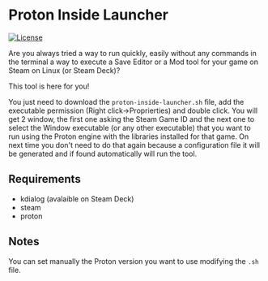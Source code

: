 # Proton Inside Launcher
[![License](https://img.shields.io/badge/License-GPL%20v3-blue.svg)](http://www.gnu.org/licenses/gpl-3.0)   

Are you always tried a way to run quickly, easily without any commands in the terminal a way to execute a Save Editor or a Mod tool for your game on Steam on Linux (or Steam Deck)?

This tool is here for you!

You just need to download the `proton-inside-launcher.sh` file, add the executable permission (Right click->Proprierties) and double click.
You will get 2 window, the first one asking the Steam Game ID and the next one to select the Window executable (or any other executable) that you want to run using the Proton engine with the libraries installed for that game.
On next time you don't need to do that again because a configuration file it will be generated and if found automatically will run the tool.

## Requirements

* kdialog (avalaible on Steam Deck)
* steam
* proton

## Notes

You can set manually the Proton version you want to use modifying the `.sh` file.
